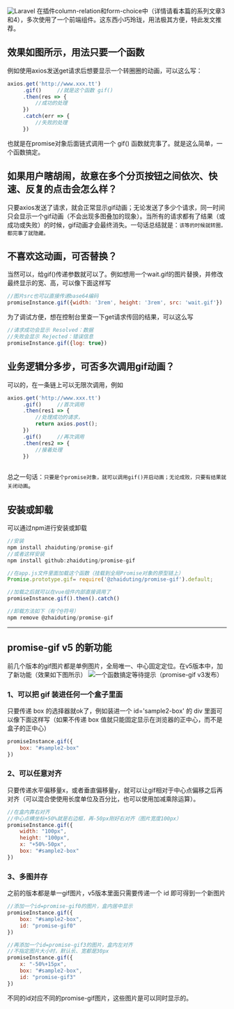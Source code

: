 ![Laravel](https://cdn.learnku.com/uploads/images/202009/28/24833/lGLWUgzOFT.gif)
在插件column-relation和form-choice中（详情请看本篇的系列文章3和4），多次使用了一个前端组件。这东西小巧玲珑，用法极其方便，特此发文推荐。
## 效果如图所示，用法只要一个函数
例如使用axios发送get请求后想要显示一个转圈圈的动画，可以这么写：
```js
axios.get('http://www.xxx.tt')
     .gif()		//就是这个函数 gif()
	 .then(res => {
	     //成功的处理
	 })
	 .catch(err => {
	     //失败的处理
	 })
```
也就是在promise对象后面链式调用一个 gif() 函数就完事了。就是这么简单，一个函数搞定。

## 如果用户瞎胡闹，故意在多个分页按钮之间依次、快速、反复的点击会怎么样？
只要axios发送了请求，就会正常显示gif动画；无论发送了多少个请求，同一时间只会显示一个gif动画（不会出现多图叠加的现象）。当所有的请求都有了结果（或成功或失败）的时候，gif动画才会最终消失。一句话总结就是：`该等的时候就转圈，都完事了就隐藏。`

## 不喜欢这动画，可否替换？
当然可以，给gif()传递参数就可以了。例如想用一个wait.gif的图片替换，并修改最终显示的宽、高，可以像下面这样写
```js
//图片src也可以直接传递base64编码
promiseInstance.gif({width: '3rem', height: '3rem', src: 'wait.gif'})
```
为了调试方便，想在控制台里查一下get请求传回的结果，可以这么写
```js
//请求成功会显示 Resolved：数据
//失败会显示 Rejected：错误信息
promiseInstance.gif({log: true})
```

## 业务逻辑分多步，可否多次调用gif动画？
可以的，在一条链上可以无限次调用，例如
```js
axios.get('http://www.xxx.tt')
     .gif()		//首次调用
	 .then(res1 => {
	     //处理成功的请求，
		 return axios.post();
	 })
	 .gif()		//再次调用
	 .then(res2 => {
	     //接着处理
	 })
	 
```
总之一句话：`只要是个promise对象，就可以调用gif()开启动画；无论成败，只要有结果就关闭动画`。

## 安装或卸载
可以通过npm进行安装或卸载
```js
//安装
npm install zhaiduting/promise-gif
//或者这样安装
npm install github:zhaiduting/promise-gif

//在app.js文件里面加载这个函数（挂载到全局Promise对象的原型链上）
Promise.prototype.gif= require('@zhaiduting/promise-gif').default;

//加载之后就可以在vue组件内部直接调用了
promiseInstance.gif().then().catch()

//卸载方法如下（有个@符号）
npm remove @zhaiduting/promise-gif

```
-- -
## promise-gif v5 的新功能
前几个版本的gif图片都是单例图片，全局唯一、中心固定定位。在v5版本中，加了新功能（效果如下图所示）
![一个函数搞定等待提示（promise-gif v3发布）](https://cdn.learnku.com/uploads/images/202010/05/24833/M2A7995tIg.gif)
### 1、可以把 gif 装进任何一个盒子里面
只要传递 box 的选择器就ok了，例如装进一个 id='sample2-box' 的 div 里面可以像下面这样写（如果不传递 box 值就只能固定显示在浏览器的正中心，而不是盒子的正中心）
```js
promiseInstance.gif({
    box: "#sample2-box"
})
```
### 2、可以任意对齐
只要传递水平偏移量x，或者垂直偏移量y，就可以让gif相对于中心点偏移之后再对齐（可以混合使使用长度单位及百分比，也可以使用加减乘除运算）。
```js
//在盒内靠右对齐
//中心点横坐标+50%就是右边框，再-50px刚好右对齐（图片宽度100px）
promiseInstance.gif({
    width: "100px",
    height: "100px",
    x: "+50%-50px",
    box: "#sample2-box"
})
```
### 3、多图并存
之前的版本都是单一gif图片，v5版本里面只需要传递一个 id 即可得到一个新图片
```js
//添加一个id=promise-gif0的图片，盒内居中显示
promiseInstance.gif({
    box: "#sample2-box",
    id: "promise-gif0"
})

//再添加一个id=promise-gif3的图片，盒内左对齐
//不指定图片大小时，默认长、宽都是30px
promiseInstance.gif({
    x: "-50%+15px",
    box: "#sample2-box",
    id: "promise-gif3"
})
```
不同的id对应不同的promise-gif图片，这些图片是可以同时显示的。

